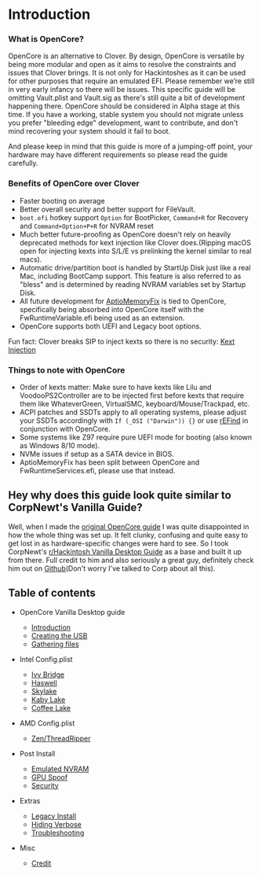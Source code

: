 # Introduction

### What is OpenCore?

OpenCore is an alternative to Clover. By design, OpenCore is versatile by being more modular and open as it aims to resolve the constraints and issues that Clover brings. It is not only for Hackintoshes as it can be used for other purposes that require an emulated EFI. Please remember we’re still in very early infancy so there will be issues. This specific guide will be omitting Vault.plist and Vault.sig as there's still quite a bit of development happening there. OpenCore should be considered in Alpha stage at this time. If you have a working, stable system you should not migrate unless you prefer "bleeding edge" development, want to contribute, and don't mind recovering your system should it fail to boot.

And please keep in mind that this guide is more of a jumping-off point, your hardware may have different requirements so please read the guide carefully.


### Benefits of OpenCore over Clover

* Faster booting on average
* Better overall security and better support for FileVault.
* `boot.efi` hotkey support `Option` for BootPicker, `Command+R` for Recovery and `Command+Option+P+R` for NVRAM reset
* Much better future-proofing as OpenCore doesn't rely on heavily deprecated methods for kext injection like Clover does.(Ripping macOS open for injecting kexts into S/L/E vs prelinking the kernel similar to real macs). 
* Automatic drive/partition boot is handled by StartUp Disk just like a real Mac, including BootCamp support. This feature is also referred to as "bless" and is determined by reading NVRAM variables set by Startup Disk.
* All future development for [AptioMemoryFix](https://github.com/acidanthera/AptioFixPkg) is tied to OpenCore, specifically being absorbed into OpenCore itself with the FwRuntimeVariable.efi being used as an extension.
* OpenCore supports both UEFI and Legacy boot options.

Fun fact: Clover breaks SIP to inject kexts so there is no security: [Kext Injection](https://sourceforge.net/p/cloverefiboot/code/HEAD/tree/rEFIt_UEFI/Platform/kext_inject.c#l626)

### Things to note with OpenCore

* Order of kexts matter: Make sure to have kexts like Lilu and VoodooPS2Controller are to be injected first before kexts that require them like WhateverGreen, VirtualSMC, keyboard/Mouse/Trackpad, etc.
* ACPI patches and SSDTs apply to all operating systems, please adjust your SSDTs accordingly with `If (_OSI ("Darwin")) {}` or use [rEFind](http://www.rodsbooks.com/refind/) in conjunction with OpenCore.
* Some systems like Z97 require pure UEFI mode for booting \(also known as Windows 8/10 mode\).
* NVMe issues if setup as a SATA device in BIOS.
* AptioMemoryFix has been split between OpenCore and FwRuntimeServices.efi, please use that instead.

## Hey why does this guide look quite similar to CorpNewt's Vanilla Guide?

Well, when I made the [original OpenCore guide](https://github.com/khronokernel/Getting-Started-With-OpenCore) I was quite disappointed in how the whole thing was set up. It felt clunky, confusing and quite easy to get lost in as hardware-specific changes were hard to see. So I took CorpNewt's [r/Hackintosh Vanilla Desktop Guide](https://hackintosh.gitbook.io/-r-hackintosh-vanilla-desktop-guide/) as a base and built it up from there. Full credit to him and also seriously a great guy, definitely check him out on [Github](https://github.com/corpnewt)\(Don't worry I've talked to Corp about all this\).


## Table of contents

* OpenCore Vanilla Desktop guide

   * [Introduction](README.md)
   * [Creating the USB](creating-the-usb.md)
   * [Gathering files](kext.md)

* Intel Config.plist <a id="config.plist"></a>

   * [Ivy Bridge](config.plist/ivy-bridge.md)
   * [Haswell](config.plist/haswell.md)
   * [Skylake](config.plist/skylake.md)
   * [Kaby Lake](config.plist/kaby-lake.md)
   * [Coffee Lake](config.plist/coffee-lake.md)

* AMD Config.plist

   * [Zen/ThreadRipper](AMD-config.md)

* Post Install

   * [Emulated NVRAM](post-install/nvram.md)
   * [GPU Spoof](post-install/spoof.md)
   * [Security](post-install/security.md)

* Extras

   * [Legacy Install](extras/legacy.md)
   * [Hiding Verbose](extras/verbose.md)
   * [Troubleshooting](extras/troubleshooting.md)

* Misc

   * [Credit](misc/credit.md)
